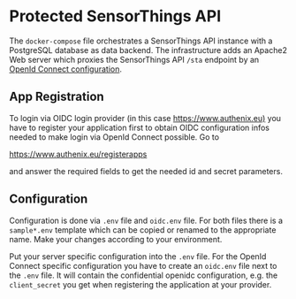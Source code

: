 # Protected SensorThings API

The `docker-compose` file orchestrates a SensorThings API instance with a
PostgreSQL database as data backend. The infrastructure adds an Apache2
Web server which proxies the SensorThings API `/sta` endpoint by an
[OpenId Connect configuration](https://github.com/zmartzone/mod_auth_openidc).

## App Registration

To login via OIDC login provider (in this case <https://www.authenix.eu)> you
have to register your application first to obtain OIDC configuration infos
needed to make login via OpenId Connect possible. Go to

  <https://www.authenix.eu/registerapps>

and answer the required fields to get the needed id and secret parameters.

## Configuration

Configuration is done via `.env` file and `oidc.env` file. For both files
there is a `sample*.env` template which can be copied or renamed to the
appropriate name. Make your changes according to your environment.

Put your server specific configuration into the `.env` file. For the OpenId
Connect specific configuration you have to create an `oidc.env` file next to
the `.env` file. It will contain the confidential openidc configuration, e.g.
the `client_secret` you get when registering the application at your provider.
